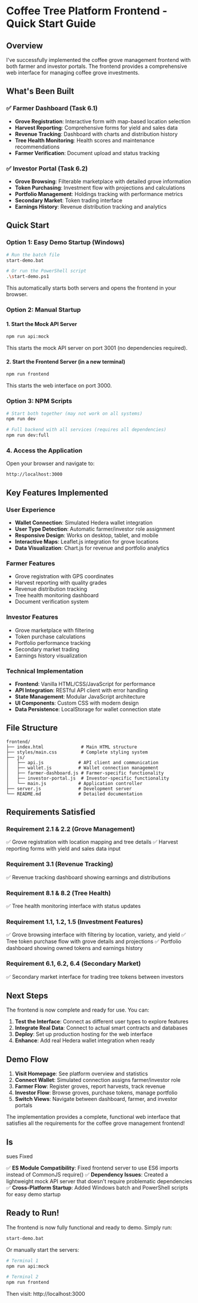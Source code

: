# Coffee Tree Platform Frontend - Quick Start Guide

## Overview

I've successfully implemented the coffee grove management frontend with both farmer and investor portals. The frontend provides a comprehensive web interface for managing coffee grove investments.

## What's Been Built

### ✅ Farmer Dashboard (Task 6.1)
- **Grove Registration**: Interactive form with map-based location selection
- **Harvest Reporting**: Comprehensive forms for yield and sales data
- **Revenue Tracking**: Dashboard with charts and distribution history
- **Tree Health Monitoring**: Health scores and maintenance recommendations
- **Farmer Verification**: Document upload and status tracking

### ✅ Investor Portal (Task 6.2)
- **Grove Browsing**: Filterable marketplace with detailed grove information
- **Token Purchasing**: Investment flow with projections and calculations
- **Portfolio Management**: Holdings tracking with performance metrics
- **Secondary Market**: Token trading interface
- **Earnings History**: Revenue distribution tracking and analytics

## Quick Start

### Option 1: Easy Demo Startup (Windows)
```bash
# Run the batch file
start-demo.bat

# Or run the PowerShell script
.\start-demo.ps1
```
This automatically starts both servers and opens the frontend in your browser.

### Option 2: Manual Startup

#### 1. Start the Mock API Server
```bash
npm run api:mock
```
This starts the mock API server on port 3001 (no dependencies required).

#### 2. Start the Frontend Server (in a new terminal)
```bash
npm run frontend
```
This starts the web interface on port 3000.

### Option 3: NPM Scripts
```bash
# Start both together (may not work on all systems)
npm run dev

# Full backend with all services (requires all dependencies)
npm run dev:full
```

### 4. Access the Application
Open your browser and navigate to:
```
http://localhost:3000
```

## Key Features Implemented

### User Experience
- **Wallet Connection**: Simulated Hedera wallet integration
- **User Type Detection**: Automatic farmer/investor role assignment
- **Responsive Design**: Works on desktop, tablet, and mobile
- **Interactive Maps**: Leaflet.js integration for grove locations
- **Data Visualization**: Chart.js for revenue and portfolio analytics

### Farmer Features
- Grove registration with GPS coordinates
- Harvest reporting with quality grades
- Revenue distribution tracking
- Tree health monitoring dashboard
- Document verification system

### Investor Features
- Grove marketplace with filtering
- Token purchase calculations
- Portfolio performance tracking
- Secondary market trading
- Earnings history visualization

### Technical Implementation
- **Frontend**: Vanilla HTML/CSS/JavaScript for performance
- **API Integration**: RESTful API client with error handling
- **State Management**: Modular JavaScript architecture
- **UI Components**: Custom CSS with modern design
- **Data Persistence**: LocalStorage for wallet connection state

## File Structure
```
frontend/
├── index.html              # Main HTML structure
├── styles/main.css         # Complete styling system
├── js/
│   ├── api.js             # API client and communication
│   ├── wallet.js          # Wallet connection management
│   ├── farmer-dashboard.js # Farmer-specific functionality
│   ├── investor-portal.js  # Investor-specific functionality
│   └── main.js            # Application controller
├── server.js              # Development server
└── README.md              # Detailed documentation
```

## Requirements Satisfied

### Requirement 2.1 & 2.2 (Grove Management)
✅ Grove registration with location mapping and tree details
✅ Harvest reporting forms with yield and sales data input

### Requirement 3.1 (Revenue Tracking)
✅ Revenue tracking dashboard showing earnings and distributions

### Requirement 8.1 & 8.2 (Tree Health)
✅ Tree health monitoring interface with status updates

### Requirement 1.1, 1.2, 1.5 (Investment Features)
✅ Grove browsing interface with filtering by location, variety, and yield
✅ Tree token purchase flow with grove details and projections
✅ Portfolio dashboard showing owned tokens and earnings history

### Requirement 6.1, 6.2, 6.4 (Secondary Market)
✅ Secondary market interface for trading tree tokens between investors

## Next Steps

The frontend is now complete and ready for use. You can:

1. **Test the Interface**: Connect as different user types to explore features
2. **Integrate Real Data**: Connect to actual smart contracts and databases
3. **Deploy**: Set up production hosting for the web interface
4. **Enhance**: Add real Hedera wallet integration when ready

## Demo Flow

1. **Visit Homepage**: See platform overview and statistics
2. **Connect Wallet**: Simulated connection assigns farmer/investor role
3. **Farmer Flow**: Register groves, report harvests, track revenue
4. **Investor Flow**: Browse groves, purchase tokens, manage portfolio
5. **Switch Views**: Navigate between dashboard, farmer, and investor portals

The implementation provides a complete, functional web interface that satisfies all the requirements for the coffee grove management frontend!
## Is
sues Fixed

✅ **ES Module Compatibility**: Fixed frontend server to use ES6 imports instead of CommonJS require()
✅ **Dependency Issues**: Created a lightweight mock API server that doesn't require problematic dependencies  
✅ **Cross-Platform Startup**: Added Windows batch and PowerShell scripts for easy demo startup

## Ready to Run!

The frontend is now fully functional and ready to demo. Simply run:

```bash
start-demo.bat
```

Or manually start the servers:

```bash
# Terminal 1
npm run api:mock

# Terminal 2  
npm run frontend
```

Then visit: http://localhost:3000